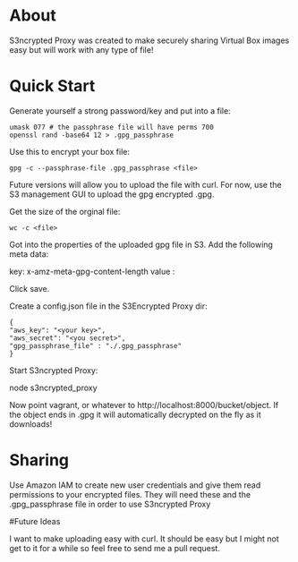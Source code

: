 # About

S3ncrypted Proxy was created to make securely sharing Virtual Box images easy but will work with any type of file!

# Quick Start

Generate yourself a strong password/key and put into a file:

```
umask 077 # the passphrase file will have perms 700
openssl rand -base64 12 > .gpg_passphrase
```

Use this to encrypt your box file:

```
gpg -c --passphrase-file .gpg_passphrase <file>
```

Future versions will allow you to upload the file with curl. For now, use the S3 management GUI to upload the gpg encrypted <file>.gpg.

Get the size of the orginal file:

```
wc -c <file>
```

Got into the properties of the uploaded gpg file in S3. Add the following meta data:

key: x-amz-meta-gpg-content-length
value : <size of unencrypted file from above>

Click save.

Create a config.json file in the S3Encrypted Proxy dir:

```
{
"aws_key": "<your key>",
"aws_secret": "<you secret>",
"gpg_passphrase_file" : "./.gpg_passphrase"
}
```

Start S3ncrypted Proxy:

node s3ncrypted_proxy


Now point vagrant, or whatever to http://localhost:8000/bucket/object. If the object ends in .gpg it will automatically decrypted on the fly as it downloads!

# Sharing

Use Amazon IAM to create new user credentials and give them read permissions to your encrypted files. They will need these and the .gpg_passphrase file in order to use S3ncrypted Proxy

#Future Ideas

I want to make uploading easy with curl.  It should be easy but I might not get to it for a while so feel free to send me a pull request.

